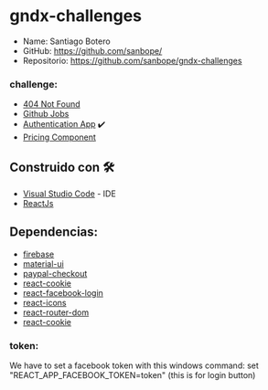 # gndx-challenges
 * Name: Santiago Botero
 * GitHub: https://github.com/sanbope/
 * Repositorio: https://github.com/sanbope/gndx-challenges

### challenge:

 - [404 Not Found](https://devchallenges.io/challenges/wBunSb7FPrIepJZAg0sY)
 - [Github Jobs](https://devchallenges.io/challenges/TtUjDt19eIHxNQ4n5jps)
 - [Authentication App](https://devchallenges.io/challenges/N1fvBjQfhlkctmwj1tnw) ✔️
 - [Pricing Component](https://www.frontendmentor.io/challenges/pricing-component-with-toggle-8vPwRMIC)

## Construido con 🛠️

* [Visual Studio Code](https://code.visualstudio.com) - IDE
* [ReactJs](https://es.reactjs.org)

## Dependencias:

* [firebase]()
* [material-ui]()
* [paypal-checkout]()
* [react-cookie]()
* [react-facebook-login]()
* [react-icons]()
* [react-router-dom]()
* [react-cookie](https://www.npmjs.com/package/react-cookie)

### token:
We have to set a facebook token with this windows command:
set "REACT_APP_FACEBOOK_TOKEN=token"
(this is for login button)